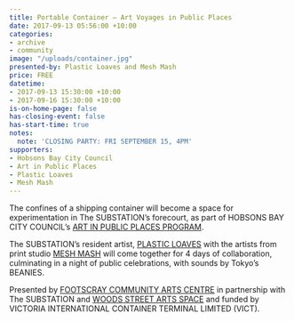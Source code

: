 ```yaml
---
title: Portable Container – Art Voyages in Public Places
date: 2017-09-13 05:56:00 +10:00
categories:
- archive
- community
image: "/uploads/container.jpg"
presented-by: Plastic Loaves and Mesh Mash
price: FREE
datetime:
- 2017-09-13 15:30:00 +10:00
- 2017-09-16 15:30:00 +10:00
is-on-home-page: false
has-closing-event: false
has-start-time: true
notes:
  note: 'CLOSING PARTY: FRI SEPTEMBER 15, 4PM'
supporters:
- Hobsons Bay City Council
- Art in Public Places
- Plastic Loaves
- Mesh Mash
---
```


The confines of a shipping container will become a space for experimentation in The SUBSTATION’s forecourt, as part of HOBSONS BAY CITY COUNCIL’s [ART IN PUBLIC PLACES PROGRAM](https://www.facebook.com/Artinpublicplaces/).

The SUBSTATION’s resident artist, [PLASTIC LOAVES](http://www.plasticloaves.com/) with the artists from print studio [MESH MASH](http://www.meshmashdesign.com.au/) will come together for 4 days of collaboration, culminating in a night of public celebrations, with sounds by Tokyo’s BEANIES.

Presented by [FOOTSCRAY COMMUNITY ARTS CENTRE](http://footscrayarts.com/) in partnership with The SUBSTATION and [WOODS STREET ARTS SPACE](https://www.facebook.com/woodsstreetarts/) and funded by VICTORIA INTERNATIONAL CONTAINER TERMINAL LIMITED (VICT).